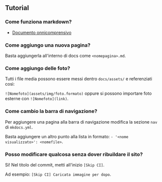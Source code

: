 ## Tutorial

### Come funziona markdown?
- [Documento onnicomprensivo](https://docs.github.com/en/get-started/writing-on-github/getting-started-with-writing-and-formatting-on-github/basic-writing-and-formatting-syntax)

### Come aggiungo una nuova pagina?
Basta aggiungerla all'interno di docs come `<nomepagina>.md`.

### Come aggiungo delle foto?
Tutti i file media possono essere messi dentro `docs/assets/` e referenziati così:

`![Nomefoto](assets/img/foto.formato)` oppure si possono importare foto esterne con `![Nomefoto](link)`.

### Come cambio la barra di navigazione?
Per aggiungere una pagina alla barra di navigazione modifica la sezione `nav` di `mkdocs.yml`.

Basta aggiungere un altro punto alla lista in formato: `- '<nome visualizzato>': <nomefile>`.

### Posso modificare qualcosa senza dover ribuildare il sito?
Si! Nel titolo del commit, metti all'inizio `[Skip CI]`.

Ad esempio: `[Skip CI] Caricata immagine per dopo`.
